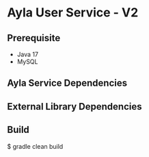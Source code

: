 # Ayla User Service - V2

## Prerequisite
- Java 17
- MySQL 

## Ayla Service Dependencies

## External Library Dependencies

## Build
$ gradle clean build
